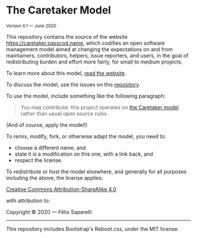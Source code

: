 # The Caretaker Model

<sup>Version 0.1 — June 2020</sup>

[repository]: https://github.com/passcod/caretaker
[caretaker]: https://caretaker.passcod.name
[license]: https://creativecommons.org/licenses/by-sa/4.0/

This repository contains the source of the website https://caretaker.passcod.name,
which codifies an open software management model aimed at changing the expectations
on and from maintainers, contributors, helpers, issue reporters, and users, in the
goal of redistributing burden and effort more fairly, for small to medium projects.

To learn more about this model, [read the website][caretaker].

To discuss the model, use the issues on this [repository].

To use the model, include something like the following paragraph:

> You may contribute: this project operates on [the Caretaker model][caretaker]
> rather than usual open source rules.

(And of course, apply the model!)

To remix, modify, fork, or otherwise adapt the model, you need to:

- choose a different name, and
- state it is a modification on this one, with a link back, and
- respect the license.

To redistribute or host the model elsewhere, and generally for all purposes
including the above, the license applies:

[Creative Commons Attribution-ShareAlike 4.0][license]

with attribution to:

Copyright © 2020 — Félix Saparelli

--------------------------------------------------

This repository includes Bootstrap's Reboot.css, under the MIT license.
